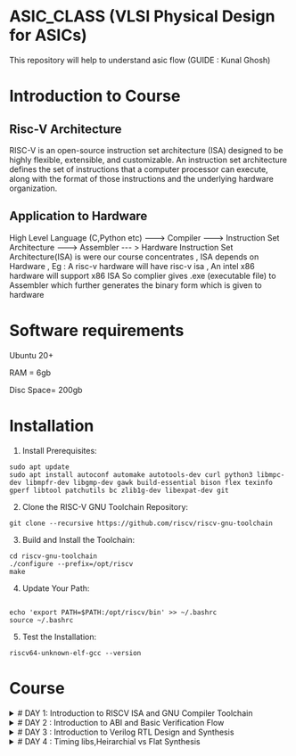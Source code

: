 # ASIC_CLASS (VLSI Physical Design for ASICs)
This repository will help to understand asic flow
(GUIDE : Kunal Ghosh)

# Introduction to Course 

## Risc-V Architecture 

RISC-V is an open-source instruction set architecture (ISA) designed to be highly flexible, extensible, 
and customizable.
An instruction set architecture defines the set of instructions that a computer processor can execute,
along with the format of those instructions and the underlying hardware organization.

## Application to Hardware

High Level Language (C,Python etc) ---> Compiler ---> Instruction Set Architecture ---> Assembler --- > Hardware 
Instruction Set Architecture(ISA) is were our course concentrates , ISA depends on Hardware , Eg : A risc-v hardware will have risc-v isa , An intel x86 hardware will support x86 ISA 
So complier gives .exe (executable file) to Assembler which further generates the binary form which is given to hardware 

# Software requirements 
Ubuntu 20+

RAM = 6gb

Disc Space= 200gb

# Installation
1. Install Prerequisites:
```
sudo apt update
sudo apt install autoconf automake autotools-dev curl python3 libmpc-dev libmpfr-dev libgmp-dev gawk build-essential bison flex texinfo gperf libtool patchutils bc zlib1g-dev libexpat-dev git

```
2. Clone the RISC-V GNU Toolchain Repository:
```
git clone --recursive https://github.com/riscv/riscv-gnu-toolchain

```
3. Build and Install the Toolchain:
```
cd riscv-gnu-toolchain
./configure --prefix=/opt/riscv
make

```
4. Update Your Path:
   
```

echo 'export PATH=$PATH:/opt/riscv/bin' >> ~/.bashrc
source ~/.bashrc

```
5. Test the Installation:
   
```
riscv64-unknown-elf-gcc --version

```

# Course

<details>
<summary># DAY 1: Introduction to RISCV ISA and GNU Compiler Toolchain</summary>
<br>
	
## Create a simple C code that counts sum of number from 1 to n 

```
#include<stdio.h>

int main(){
	int i, sum=0, n=26;
	for (i=1;i<=n; ++i) {
	sum +=i;
	}
	printf("Sum of numbers from 1 to %d is %d \n",n,sum);
	return 0;
}

```

### Using RiscV complier 
use command ``` riscv64-unknown-elf-gcc -O1 -mabi=lp64 -march=rv64i -o sumton.o sumton.c ```

![image](https://github.com/AzeemRG/asic_special_topic/assets/128957056/3a15f6fe-f7fb-46f0-962d-d4b3634f5978)

To get assembly code use command ``` riscv64-unknown-elf-objdump -d sumton.o | less```

as we are intrested in <main> type ```/main``` and hit enter 

![image](https://github.com/AzeemRG/asic_special_topic/assets/128957056/30197178-00f1-4f8c-915d-6400a235f868)

Here we can see number of intrustruction used with "-O1" optimization 

Now lets try with ```-Ofast``` optimization 

![image](https://github.com/AzeemRG/asic_special_topic/assets/128957056/7f436102-0f93-4b9a-80ff-38b540d7f659)

We can see number of instructions are reduced

![image](https://github.com/AzeemRG/asic_special_topic/assets/128957056/c4344940-0cc6-48ae-b8a5-572f38792582)

### Spike Simulation & Debugging
Spike simulates the execution of RISC-V instructions on a virtual processor, allowing developers to run and analyze RISC-V programs without the need for physical hardware. This simulator accurately models the behavior of a RISC-V processor according to the RISC-V Instruction Set Architecture (ISA) specifications

``` spike pk sumton.o```

![image](https://github.com/AzeemRG/asic_special_topic/assets/128957056/2b6c6ba7-0e0c-4983-9dea-2083a48692ec)


for debugging we use ``` spike -d pk sum1ton.c ```

![image](https://github.com/AzeemRG/asic_special_topic/assets/128957056/43d1db63-7342-4633-a72a-9f4e353481b4)






# Integer Number Representation
## Unsigned numbers 

Unsigned numbers play a crucial role in the RISC-V Instruction Set Architecture (ISA). In RISC-V, unsigned numbers are non-negative integers represented in binary format. They are fundamental for various arithmetic and logical operations, providing a foundation for tasks like data manipulation, memory addressing, and comparisons within the processor.

They range from  0 to 2^(N) - 1.

## Signed numbers 

They represent both positive and neagtive numbers including zero.

They range from (2^(N-1)) to 2^(N-1) - 1.


### 64-bit Number system of Unsigned Numbers

```
#include <stdio.h>
#include <math.h>

int main(){
	unsigned long long int max = (unsigned long long int) (pow(2,64) -1);
	unsigned long long int min = (unsigned long long int) (pow(2,64) *(-1));
	printf("lowest number represented by unsigned 64-bit integer is %llu\n",min);
	printf("highest number represented by unsigned 64-bit integer is %llu\n",max);
	return 0;
}
```

![image](https://github.com/AzeemRG/asic_special_topic/assets/128957056/6a021bb7-bac2-4629-80d7-c32babe93ffd)


### 64-bit Number system of Signed Numbers

```
#include <stdio.h>
#include <math.h>

int main(){
	long long int max = (long long int) (pow(2,63) -1);
	long long int min = (long long int) (pow(2,63) *(-1));
	printf("lowest number represented by signed 64-bit integer is %lld\n",min);
	printf("highest number represented by signed 64-bit integer is %lld\n",max);
	return 0;
}
```

![image](https://github.com/AzeemRG/asic_special_topic/assets/128957056/0129a96b-01d3-4e56-82d3-38425f1237c8)




</details>
<details>
<summary> # DAY 2 : Introduction to ABI and Basic Verification Flow </summary>
<br>
	
# Application Binary Interface (ABI)
## Introduction

The Application Binary Interface (ABI) serves as a bridge between software and hardware in a computer system. It defines the conventions and interfaces that enable compatibility between different software components, such as compilers, libraries, and operating systems, running on the same hardware architecture

In the context of an Instruction Set Architecture (ISA), an ABI establishes rules for function calling conventions, parameter passing, register usage, and memory layout. This standardized interface ensures seamless interaction between software layers and hardware, fostering portability and interoperability across diverse software ecosystems on a given ISA.

## Memory Allocation

Memory allocation is the process of reserving and assigning segments of a computer's memory space for various data structures and program components, enabling efficient storage and retrieval of information during program execution.

### Little Endian 

   In little-endian representation, you store the least significant byte (LSB) at the lowest memory address and the most significant byte (MSB) at the highest memory address.

   For example : 
   ```
    Decimal Value: 1311768467463790320 (0x123456789ABCDEF0 in hexadecimal)

    Little-Endian Representation (in bytes): 0xF0 0xDE 0xBC 0x9A 0x78 0x56 0x34 0x12

   ```

### Big Endian 

 In big-endian representation, you store the most significant byte (MSB) at the lowest memory address and the least significant byte (LSB) at the highest memory address.

 For example :
  ```
   Decimal Value: 1311768467463790320 (0x123456789ABCDEF0 in hexadecimal)

   Big-Endian Representation (in bytes): 0x12 0x34 0x56 0x78 0x9A 0xBC 0xDE 0xF0

```

# LOAD , ADD , STORE instruction
## Introduction 

LOAD instruction retrieves data from memory, transferring it to a register in a computer's architecture, enabling data access for computation. 
ADD instruction performs arithmetic addition on values within registers, contributing to mathematical and logical operations.
STORE instruction writes data from a register to memory, facilitating the storage of computed results or values for later use in a program.

Example for LOAD:
```
LW R1, 16(R2)
This RISC-V instruction loads a 32-bit word from memory at address R2 + 16 into register R1
```
Example for ADD:
```
ADD R3, R1, R2
The RISC-V ADD instruction adds the values in registers R1 and R2, storing the result in register R3.
```
Example for STORE:
```
SW R5, 8(R4)
This RISC-V instruction stores the value from register R5 into memory at address R4 + 8.
```

# 32-bit registers (RISC-V ISA)

![image](https://github.com/AzeemRG/asic_special_topic/assets/128957056/70ab0325-f800-4f93-818a-dd100a3100d7)

# ABI Names

Application Binary Interface (ABI) names refer to standardized conventions used to define the interface between different software components, such as compilers, libraries, and operating systems, within a given architecture. These names provide a consistent way to represent data types, function calling conventions, register usage, and more, ensuring compatibility and seamless communication across diverse software layers. ABI names play a vital role in enabling portability and interoperability in software development for specific hardware architectures like x86, ARM, or RISC-V.


![image](https://github.com/AzeemRG/asic_special_topic/assets/128957056/d29e6e30-c14a-4d13-8ad5-9f9fdc8bc94a)


# LAB for ABI function calls
## C programm using ABI function call 

create one .c and assembly file (.s)

![image](https://github.com/AzeemRG/asic_special_topic/assets/128957056/8ec712f4-da76-4761-9e01-218443667ab5)

Now use command  
``` riscv64-unknown-elf-gcc -O1 -mabi=lp64 -march=rv64i -o sum1to20.o sum1to20.c load.s ```
``` spike pk sum1to20.o ```
``` riscv64-unknown-elf-objdump -d sum1to20.o | less ```


![image](https://github.com/AzeemRG/asic_special_topic/assets/128957056/855bcd13-709b-43f0-b270-e567e7ec5d8b)

![image](https://github.com/AzeemRG/asic_special_topic/assets/128957056/27af99aa-30c0-4851-96ea-2a0371564320)




</details>
<details>
<summary> # DAY 3 : Introduction to Verilog RTL Design and Synthesis </summary>
<br>

# Introduction to Yosys and Logic Synthesis

![image](https://github.com/AzeemRG/asic_special_topic/assets/128957056/99a7c6bd-4f6c-4a3b-8935-29bba023f633)

## Yosys : Introduction and more

 ![image](https://github.com/AzeemRG/asic_special_topic/assets/128957056/5e98785c-db52-4e1e-a508-54e910c1e634)

  Yosys is a opensource framework for verilog RTL synthesis. Yosys helps convert the higher-level hardware description in a language like Verilog into a lower-level netlist representation that can be used for 
    further steps of RTL to netlist flow.

  ![image](https://github.com/AzeemRG/asic_special_topic/assets/128957056/b632ed60-2523-42e2-ab5d-72c540c3f67a)

 ##### Netlist : A netlist is a structural representation of a digital circuit, comprising interconnected gates, flip-flops, and other logic elements.
 ##### Synthesis : Synthesis is the process of transforming a high-level hardware description into a lower-level representation suitable for implementation in hardware.
 ##### RTL : (Register Transfer Level) is a hardware description abstraction capturing digital circuit behavior through sequential logic elements and data transfers between registers.
 ##### Syntthesizer :  Synthesizer is the tool that we use for converting the RTL to netlist
 ##### .lib : Collection of various Logical Modules

![image](https://github.com/AzeemRG/asic_special_topic/assets/128957056/b1648cde-bf15-4934-b385-23ff816c4792)

 Setup Time: The minimum time a data input must be stable before the clock edge, ensuring it's properly captured by a flip-flop.

 Hold Time: The minimum time a data input must remain stable after the clock edge, maintaining its validity for proper flip-flop operation.

 # Lab Work for Day 3 

 ![image](https://github.com/AzeemRG/asic_special_topic/assets/128957056/397a02ee-acdb-4681-a004-c01cea50baf8)

 ![image](https://github.com/AzeemRG/asic_special_topic/assets/128957056/9d09fc3c-78dd-473a-9835-acd761827568)

 ![image](https://github.com/AzeemRG/asic_special_topic/assets/128957056/8554f392-e149-4d6f-bafa-0302caebcbc0)

![image](https://github.com/AzeemRG/asic_special_topic/assets/128957056/8c5d8eed-36d1-4f96-b232-1d056c889641)

![image](https://github.com/AzeemRG/asic_special_topic/assets/128957056/aab789c4-bbc1-4126-8bcd-26aaac536bc5)

![image](https://github.com/AzeemRG/asic_special_topic/assets/128957056/75e4bf12-030a-4471-8c65-e3cdd47d4312)

![image](https://github.com/AzeemRG/asic_special_topic/assets/128957056/30160938-3252-44d3-8225-bcbd7384be42)


![image](https://github.com/AzeemRG/asic_special_topic/assets/128957056/8d7db4ab-f826-4eba-b757-5fa9780cf1f8)

![image](https://github.com/AzeemRG/asic_special_topic/assets/128957056/0ae46adb-8f16-4ba3-9c0c-5ae050b82e5a)




 </details>
<details>
<summary> # DAY 4 : Timing libs,Heirarchial vs Flat Synthesis </summary>
<br>


 

 


   









